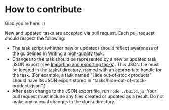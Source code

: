 # How to contribute

Glad you're here. :)

New and updated tasks are accepted via pull request. Each pull request should respect the following:

* The task script (whether new or updated) should reflect awareness of the guidelines in [Writing a high-quality task](https://docs.usemechanic.com/article/450-writing-a-high-quality-task).
* Changes to the task should be represented by a new or updated task JSON export (see [Importing and exporting tasks](https://docs.usemechanic.com/article/505-importing-and-exporting-tasks)). This JSON file must be located in the [tasks/](./tasks/) directory, named with an appropriate handle for the task. (For example, a task named "Hide out-of-stock products" should have its JSON export stored in "tasks/hide-out-of-stock-products.json".)
* After each change to the JSON export file, run `node ./build.js`. Your pull request must include any files created or updated as a result. Do not make any manual changes to the docs/ directory.

